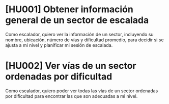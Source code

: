# [HU001] Obtener información general de un sector de escalada

Como escalador, quiero ver la información de un sector, incluyendo su nombre, ubicación, número de vías y dificultad promedio, para decidir si se ajusta a mi nivel y planificar mi sesión de escalada.

# [HU002] Ver vías de un sector ordenadas por dificultad

Como escalador, quiero poder ver todas las vías de un sector ordenadas por dificultad para encontrar las que son adecuadas a mi nivel.
